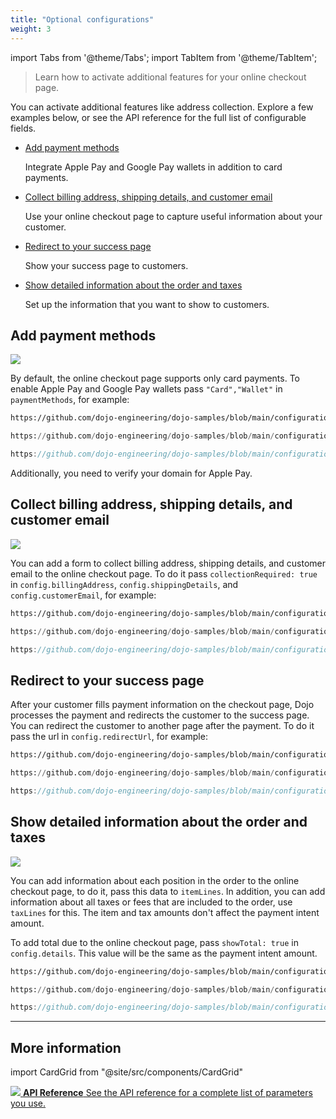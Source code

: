 ```yaml
---
title: "Optional configurations"
weight: 3
---
```

import Tabs from '@theme/Tabs';
import TabItem from '@theme/TabItem';

>Learn how to activate additional features for your online checkout page.

You can activate additional features like address collection. Explore a few examples below, or see the API reference for the full list of configurable fields.

- [Add payment methods](#add-payment-methods)

    Integrate Apple Pay and Google Pay wallets in addition to card payments.

- [Collect billing address, shipping details, and customer email](#collect-billing-address-shipping-details-and-customer-email)

    Use your online checkout page to capture useful information about your customer.

- [Redirect to your success page](#redirect-to-your-success-page)

    Show your success page to customers.

- [Show detailed information about the order and taxes](#show-detailed-information-about-the-order-and-taxes)

    Set up the information that you want to show to customers.

## Add payment methods

![](/images/add-payment-methods.png)

By default, the online checkout page supports only card payments. To enable Apple Pay and Google Pay wallets pass `"Card","Wallet"` in `paymentMethods`, for example:

<Tabs groupId="codeGroup">
  <TabItem value="curl" label="curl" default>

```bash reference
https://github.com/dojo-engineering/dojo-samples/blob/main/configuration/curl/add-payment-methods.sh
```

  </TabItem>
  <TabItem value="python" label="Python">

```py reference
https://github.com/dojo-engineering/dojo-samples/blob/main/configuration/python/add-payment-methods.py
```

  </TabItem>
  <TabItem value="C#" label="C#">

```csharp reference
https://github.com/dojo-engineering/dojo-samples/blob/main/configuration/cs/add-payment-methods.cs
```

  </TabItem>
</Tabs>

Additionally, you need to verify your domain for Apple Pay.

## Collect billing address, shipping details, and customer email

![](/images/billing-and-shipping-details.png)

You can add a form to collect billing address, shipping details, and customer email to the online checkout page.
To do it pass `collectionRequired: true` in `config.billingAddress`, `config.shippingDetails`, and `config.customerEmail`, for example:

<Tabs groupId="codeGroup">
  <TabItem value="curl" label="curl" default>

```bash reference
https://github.com/dojo-engineering/dojo-samples/blob/main/configuration/curl/billing-and-shipping-details.sh
```

  </TabItem>
  <TabItem value="python" label="Python">

```py reference
https://github.com/dojo-engineering/dojo-samples/blob/main/configuration/python/billing-and-shipping-details.py
```

  </TabItem>
  <TabItem value="C#" label="C#">

```csharp reference
https://github.com/dojo-engineering/dojo-samples/blob/main/configuration/cs/billing-and-shipping-details.cs
```

  </TabItem>
</Tabs>

## Redirect to your success page

After your customer fills payment information on the checkout page, Dojo processes the payment and redirects the customer to the success page. You can redirect the customer to another page after the payment. To do it pass the url in `config.redirectUrl`, for example:

<Tabs groupId="codeGroup">
  <TabItem value="curl" label="curl" default>

```bash reference
https://github.com/dojo-engineering/dojo-samples/blob/main/configuration/curl/redirect-success-page.sh
```

  </TabItem>
  <TabItem value="python" label="Python">

```py reference
https://github.com/dojo-engineering/dojo-samples/blob/main/configuration/python/redirect-success-page.py
```

  </TabItem>
  <TabItem value="C#" label="C#">

```csharp reference
https://github.com/dojo-engineering/dojo-samples/blob/main/configuration/cs/redirect-success-page.cs
```

  </TabItem>
</Tabs>

## Show detailed information about the order and taxes

![](/images/show-detailed-information.png)

You can add information about each position in the order to the online checkout page, to do it, pass this data to `itemLines`. In addition, you can add information about all taxes or fees that are included to the order, use `taxLines` for this. The item and tax amounts don't affect the payment intent amount.

To add total due to the online checkout page, pass `showTotal: true` in `config.details`. This value will be the same as the payment intent amount.

<Tabs groupId="codeGroup">
  <TabItem value="curl" label="curl" default>

```bash reference
https://github.com/dojo-engineering/dojo-samples/blob/main/configuration/curl/show-information.sh
```

  </TabItem>
  <TabItem value="python" label="Python">

```py reference
https://github.com/dojo-engineering/dojo-samples/blob/main/configuration/python/show-information.py
```

  </TabItem>
  <TabItem value="C#" label="C#">

```csharp reference
https://github.com/dojo-engineering/dojo-samples/blob/main/configuration/cs/show-information.cs
```

  </TabItem>
</Tabs>

---
## More information

import CardGrid from "@site/src/components/CardGrid"

<CardGrid home>

[![](/images/dojo-icons/TerminalWindow.svg) **API Reference** See the API reference for a complete list of parameters you use.](/api)

</CardGrid>
